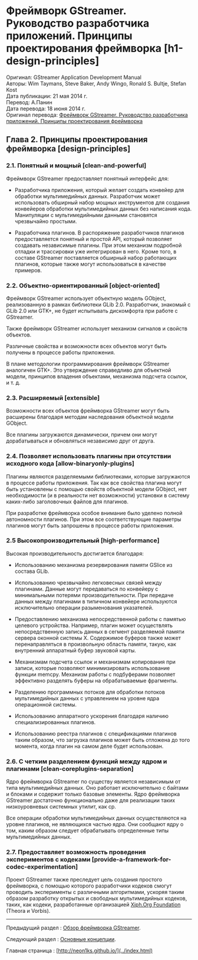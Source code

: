 # Фреймворк GStreamer. Руководство разработчика приложений. Принципы проектирования фреймворка [h1-design-principles]

Оригинал: GStreamer Application Development Manual  
Авторы: Wim Taymans, Steve Baker, Andy Wingo, Ronald S. Bultje, Stefan Kost  
Дата публикации: 21 мая 2014 г.  
Перевод: А.Панин  
Дата перевода: 18 июня 2014 г.  
Оригинал перевода: [Фреймворк GStreamer. Руководство разработчика приложений. Принципы проектирования фреймворка](http://rus-linux.net/MyLDP/BOOKS/gstreamer/02-motivation.html)


## Глава 2. Принципы проектирования фреймворка [design-principles]

### 2.1. Понятный и мощный [clean-and-powerful]

Фреймворк GStreamer предоставляет понятный интерфейс для:

- Разработчика приложения, который желает создать конвейер для обработки мультимедийных данных. Разработчик может использовать обширный набор мощных инструментов для создания конвейеров обработки мультимедийных данных без написания кода. Манипуляции с мультимедийными данными становятся чрезвычайно простыми.

- Разработчика плагинов. В распоряжение разработчиков плагинов предоставляется понятный и простой API, который позволяет создавать независимые плагины. При этом механизм подробной отладки и трассировки уже интегрирован в него. Кроме того, в составе GStreamer поставляется обширный набор работающих плагинов, которые также могут использоваться в качестве примеров.


### 2.2. Объектно-ориентированный [object-oriented]

Фреймворк GStreamer использует объектную модель GObject, реализованную в рамках библиотеки GLib 2.0. Разработчик, знакомый с GLib 2.0 или GTK+, не будет испытывать дискомфорта при работе с GStreamer.

Также фреймворк GStreamer использует механизм сигналов и свойств объектов.

Различные свойства и возможности всех объектов могут быть получены в процессе работы приложения.

В плане методологии программирования фреймворк GStreamer аналогичен GTK+. Это утверждение справедливо для объектной модели, принципов владения объектами, механизма подсчета ссылок, и т. д.

### 2.3. Расширяемый [extensible]

Возможности всех объектов фреймворка GStreamer могут быть расширены благодаря методам наследования объектной модели GObject.

Все плагины загружаются динамически, причем они могут дорабатываться и обновляться независимо друг от друга.

### 2.4. Позволяет использовать плагины при отсутствии исходного кода [allow-binaryonly-plugins]

Плагины являются разделяемыми библиотеками, которые загружаются в процессе работы приложения. Так как все свойства плагина могут быть установлены с помощью свойств объектной модели GObject, нет необходимости (и в реальности нет возможности) установки в систему каких-либо заголовочных файлов для плагинов.

При разработке фреймворка особое внимание было уделено полной автономности плагинов. При этом все соответствующие параметры плагинов могут быть запрошены в процессе работы приложения.

### 2.5 Высокопроизводительный [high-performance]

Высокая производительность достигается благодаря:

- Использованию механизма резервирования памяти GSlice из состава GLib.

- Использованию чрезвычайно легковесных связей между плагинами. Данные могут передаваться по конвейеру с минимальными потерями производительности. При передаче данных между плагинами в типичном конвейере используются исключительно операции разыменования указателей.

- Предоставлению механизма непосредственной работы с памятью целевого устройства. Например, плагин может осуществлять непосредственную запись данных в сегмент разделяемой памяти сервера оконной системы X. Содержимое буферов также может перенаправляться в произвольную область памяти, такую, как внутренний аппаратный буфер звуковой карты.

- Механизмам подсчета ссылок и механизмам копирования при записи, которые позволяют минимизировать использование функции memcpy. Механизм работы с подбуферами позволяет эффективно разделять буферы на обрабатываемые фрагменты.

- Разделению программных потоков для обработки потоков мультимедийных данных с управлением на уровне ядра операционной системы.

- Использованию аппаратного ускорения благодаря наличию специализированных плагинов.

- Использованию реестра плагинов с спецификациями плагинов таким образом, что загрузка плагинов может быть отложена до того момента, когда плагин на самом деле будет использован.

### 2.6. С четким разделением функций между ядром и плагинами [clean-coreplugins-separation]

Ядро фреймворка GStreamer по существу является независимым от типа мультимедийных данных. Оно работает исключительно с байтами и блоками и содержит только базовые элементы. Ядро фреймворка GStreamer достаточно функционально даже для реализации таких низкоуровневых системных утилит, как cp.

Все операции обработки мультимедийных данных осуществляются на уровне плагинов, не являющихся частью ядра. Они сообщают ядру о том, каким образом следует обрабатывать определенные типы мультимедийных данных.

### 2.7. Предоставляет возможность проведения экспериментов с кодеками [provide-a-framework-for-codec-experimentation]

Проект GStreamer также преследует цель создания простого фреймворка, с помощью которого разработчики кодеков смогут проводить эксперименты с различными алгоритмами, ускоряя таким образом разработку открытых и свободных мультимедийных кодеков, таких, как кодеки, разработанные организацией [Xiph.Org Foundation](http://www.xiph.org/) (Theora и Vorbis).

----------

Предыдущий раздел : [Обзор фреймворка GStreamer](01-gstreamer.html).

Следующий раздел : [Основные концепции](03-intro-basics.html).

Главная страница : [http://neon1ks.github.io/](../index.html)

